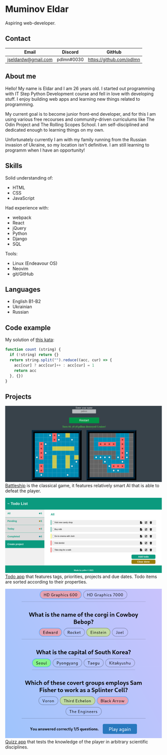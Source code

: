 # Muminov Eldar
Aspiring web-developer. 

## Contact

| Email | Discord | GitHub |
| --- | --- | --- |
| jseldardw@gmail.com | pdlmn#0030 | https://github.com/pdlmn |

## About me
Hello! My name is Eldar and I am 26 years old. I started out programming with IT Step Python Development course and fell in love with developing stuff. I enjoy building web apps and learning new things related to programming.

My current goal is to become junior front-end developer, and for this I am using various free recourses and community-driven curriculums like The Odin Project and The Rolling Scopes School. I am self-disciplined and dedicated enough to learning things on my own.

Unfortunately currently I am with my family running from the Russian invasion of Ukraine, so my location isn't definitive. I am still learning to programm when I have an opportunity!

## Skills
Solid understanding of:
- HTML
- CSS
- JavaScript

Had experience with:
- webpack
- React
- jQuery
- Python
- Django
- SQL

Tools:
- Linux (Endeavour OS)
- Neovim
- git/GitHub

## Languages
- English B1-B2
- Ukrainian
- Russian

## Code example
My solution of [this kata](https://www.codewars.com/kata/52efefcbcdf57161d4000091):
```javascript
function count (string) {  
  if (!string) return {}
  return string.split("").reduce((acc, cur) => {
    acc[cur] ? acc[cur]++ : acc[cur] = 1
    return acc
  }, {})
}
```

## Projects
![](./battleship.png)
[Battleship](https://github.com/pdlmn/battleship) is the classical game, it features relatively smart AI that is able to defeat the player.

![](./todo.png)
[Todo app](https://pdlmn.github.io/todo-list/) that features tags, priorities, projects and due dates. Todo items are sorted according to their properties. 

![](./quizz.png)
[Quizz app](https://pdlmn.github.io/quizzimo/) that tests the knowledge of the player in arbitrary scientific disciplines.
